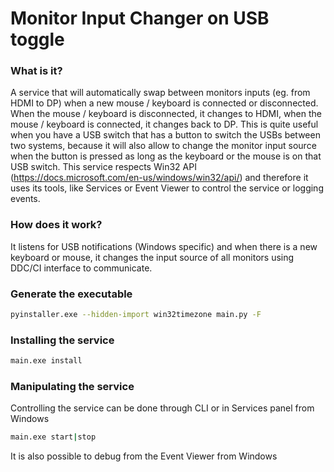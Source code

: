 # Monitor Input Changer on USB toggle
### What is it?
A service that will automatically swap between monitors inputs (eg. from HDMI to DP) when a new mouse / keyboard is connected or disconnected. When the mouse / keyboard is disconnected, it changes to HDMI, when the mouse / keyboard is connected, it changes back to DP.
This is quite useful when you have a USB switch that has a button to switch the USBs between two systems, because it will also allow to change the monitor input source when the button is pressed as long as the keyboard or the mouse is on that USB switch. 
This service respects Win32 API (https://docs.microsoft.com/en-us/windows/win32/api/) and therefore it uses its tools, like Services or Event Viewer to control the service or logging events.

### How does it work?
It listens for USB notifications (Windows specific) and when there is a new keyboard or mouse, it changes the input source of all monitors using DDC/CI interface to communicate.

### Generate the executable
```sh
pyinstaller.exe --hidden-import win32timezone main.py -F
```

### Installing the service
```sh
main.exe install
```

### Manipulating the service
Controlling the service can be done through CLI or in Services panel from Windows
```sh
main.exe start|stop
```
It is also possible to debug from the Event Viewer from Windows